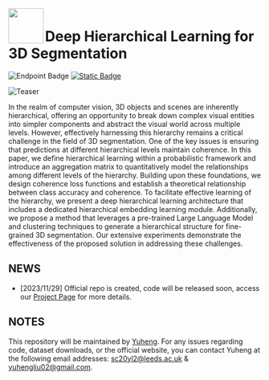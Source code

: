 <img src="https://dhl3d.github.io/images/dhl3d_logo.png" height="70px" align="left">

# Deep Hierarchical Learning for 3D Segmentation

![Endpoint Badge](https://img.shields.io/endpoint?url=https%3A%2F%2Fhits.dwyl.com%2Fdhl3d%2Fdhl3dgithubio.json&label=visitors&color=blue) [![Static Badge](https://img.shields.io/badge/Project%20Page-blue?logo=Google%20Chrome&logoColor=white)](https://dhl3d.github.io/)

![Teaser](https://dhl3d.github.io/images/teaser_hdl3d.png)

In the realm of computer vision, 3D objects and scenes are inherently hierarchical, offering an opportunity to break down complex visual entities into simpler components and abstract the visual world across multiple levels. However, effectively harnessing this hierarchy remains a critical challenge in the field of 3D segmentation. One of the key issues is ensuring that predictions at different hierarchical levels maintain coherence. In this paper, we define hierarchical learning within a probabilistic framework and introduce an aggregation matrix to quantitatively model the relationships among different levels of the hierarchy. Building upon these foundations, we design coherence loss functions and establish a theoretical relationship between class accuracy and coherence. To facilitate effective learning of the hierarchy, we present a deep hierarchical learning architecture that includes a dedicated hierarchical embedding learning module. Additionally, we propose a method that leverages a pre-trained Large Language Model and clustering techniques to generate a hierarchical structure for fine-grained 3D segmentation. Our extensive experiments demonstrate the effectiveness of the proposed solution in addressing these challenges.

## NEWS

- [2023/11/29] Official repo is created, code will be released soon, access our [Project Page](https://dhl3d.github.io/) for more details.

## NOTES

This repository will be maintained by [Yuheng](https://yuheng.ink). For any issues regarding code, dataset downloads, or the official website, you can contact Yuheng at the following email addresses: sc20yl2@leeds.ac.uk & yuhengliu02@gmail.com.
